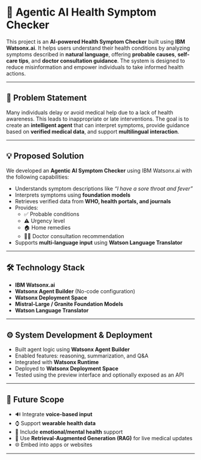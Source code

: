 # 🔬 Agentic AI Health Symptom Checker

This project is an **AI-powered Health Symptom Checker** built using **IBM Watsonx.ai**. It helps users understand their health conditions by analyzing symptoms described in **natural language**, offering **probable causes**, **self-care tips**, and **doctor consultation guidance**. The system is designed to reduce misinformation and empower individuals to take informed health actions.

---

## 📌 Problem Statement

Many individuals delay or avoid medical help due to a lack of health awareness. This leads to inappropriate or late interventions. The goal is to create an **intelligent agent** that can interpret symptoms, provide guidance based on **verified medical data**, and support **multilingual interaction**.

---

## 💡 Proposed Solution

We developed an **Agentic AI Symptom Checker** using IBM Watsonx.ai with the following capabilities:

- Understands symptom descriptions like _“I have a sore throat and fever”_
- Interprets symptoms using **foundation models**
- Retrieves verified data from **WHO, health portals, and journals**
- Provides:
  - ✅ Probable conditions
  - ⚠️ Urgency level
  - 🏠 Home remedies
  - 👩‍⚕️ Doctor consultation recommendation
- Supports **multi-language input** using **Watson Language Translator**

---

## 🛠️ Technology Stack

- **IBM Watsonx.ai**
- **Watsonx Agent Builder** (No-code configuration)
- **Watsonx Deployment Space**
- **Mistral-Large / Granite Foundation Models**
- **Watson Language Translator**

---

## ⚙️ System Development & Deployment

- Built agent logic using **Watsonx Agent Builder**
- Enabled features: reasoning, summarization, and Q&A
- Integrated with **Watsonx Runtime**
- Deployed to **Watsonx Deployment Space**
- Tested using the preview interface and optionally exposed as an API

---


## 🚀 Future Scope

- 🔊 Integrate **voice-based input**
- ⌚ Support **wearable health data**
- 🧠 Include **emotional/mental health** support
- 🔄 Use **Retrieval-Augmented Generation (RAG)** for live medical updates
- 🌐 Embed into apps or websites

---






